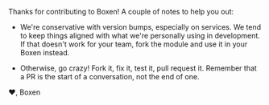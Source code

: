Thanks for contributing to Boxen! A couple of notes to help you out:

* We're conservative with version bumps, especially on services. We
  tend to keep things aligned with what we're personally using in
  development. If that doesn't work for your team, fork the module and
  use it in your Boxen instead.

* Otherwise, go crazy! Fork it, fix it, test it, pull request it.
  Remember that a PR is the start of a conversation, not the end of one.

:heart:,
Boxen

